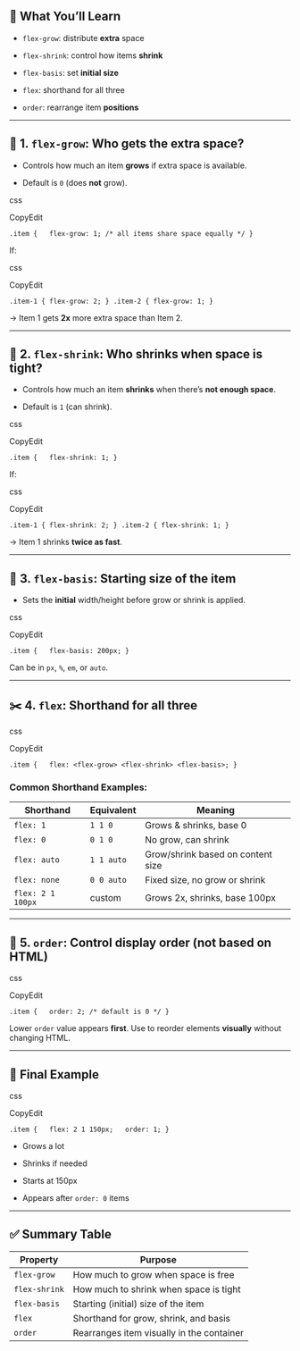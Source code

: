 ## 🌟 What You’ll Learn

- `flex-grow`: distribute **extra** space
    
- `flex-shrink`: control how items **shrink**
    
- `flex-basis`: set **initial size**
    
- `flex`: shorthand for all three
    
- `order`: rearrange item **positions**
    

---

## 🔼 1. `flex-grow`: Who gets the extra space?

- Controls how much an item **grows** if extra space is available.
    
- Default is `0` (does **not** grow).
    

css

CopyEdit

`.item {   flex-grow: 1; /* all items share space equally */ }`

If:

css

CopyEdit

`.item-1 { flex-grow: 2; } .item-2 { flex-grow: 1; }`

→ Item 1 gets **2x** more extra space than Item 2.

---

## 🔽 2. `flex-shrink`: Who shrinks when space is tight?

- Controls how much an item **shrinks** when there’s **not enough space**.
    
- Default is `1` (can shrink).
    

css

CopyEdit

`.item {   flex-shrink: 1; }`

If:

css

CopyEdit

`.item-1 { flex-shrink: 2; } .item-2 { flex-shrink: 1; }`

→ Item 1 shrinks **twice as fast**.

---

## 📏 3. `flex-basis`: Starting size of the item

- Sets the **initial** width/height before grow or shrink is applied.
    

css

CopyEdit

`.item {   flex-basis: 200px; }`

Can be in `px`, `%`, `em`, or `auto`.

---

## ✂️ 4. `flex`: Shorthand for all three

css

CopyEdit

`.item {   flex: <flex-grow> <flex-shrink> <flex-basis>; }`

### Common Shorthand Examples:

|Shorthand|Equivalent|Meaning|
|---|---|---|
|`flex: 1`|`1 1 0`|Grows & shrinks, base 0|
|`flex: 0`|`0 1 0`|No grow, can shrink|
|`flex: auto`|`1 1 auto`|Grow/shrink based on content size|
|`flex: none`|`0 0 auto`|Fixed size, no grow or shrink|
|`flex: 2 1 100px`|custom|Grows 2x, shrinks, base 100px|

---

## 🔢 5. `order`: Control display order (not based on HTML)

css

CopyEdit

`.item {   order: 2; /* default is 0 */ }`

Lower `order` value appears **first**. Use to reorder elements **visually** without changing HTML.

---

## 🎯 Final Example

css

CopyEdit

`.item {   flex: 2 1 150px;   order: 1; }`

- Grows a lot
    
- Shrinks if needed
    
- Starts at 150px
    
- Appears after `order: 0` items
    

---

## ✅ Summary Table

| Property      | Purpose                                   |
| ------------- | ----------------------------------------- |
| `flex-grow`   | How much to grow when space is free       |
| `flex-shrink` | How much to shrink when space is tight    |
| `flex-basis`  | Starting (initial) size of the item       |
| `flex`        | Shorthand for grow, shrink, and basis     |
| `order`       | Rearranges item visually in the container |
